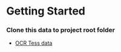 # Getting Started

### Clone this data to project root folder
* [OCR Tess data](https://github.com/tesseract-ocr/tessdata_best)
